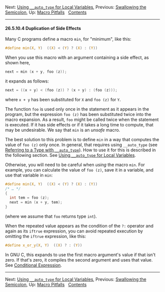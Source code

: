 Next: [Using `__auto_type` for Local
Variables](Macros-and-Auto-Type.md), Previous: [Swallowing the
Semicolon](Swallowing-the-Semicolon.md), Up: [Macro
Pitfalls](Macro-Pitfalls.md)  
[Contents](index.md#SEC_Contents "Table of contents")  

------------------------------------------------------------------------


#### 26.5.10.4 Duplication of Side Effects 


Many C programs define a macro `min`, for "minimum", like this:

``` C
#define min(X, Y)  ((X) < (Y) ? (X) : (Y))
```

When you use this macro with an argument containing a side effect, as
shown here,

``` C
next = min (x + y, foo (z));
```

it expands as follows:

``` C
next = ((x + y) < (foo (z)) ? (x + y) : (foo (z)));
```

where `x + y` has been substituted for `X` and `foo (z)` for `Y`.

The function `foo` is used only once in the statement as it appears in
the program, but the expression `foo (z)` has been substituted twice
into the macro expansion. As a result, `foo` might be called twice when
the statement is executed. If it has side effects or if it takes a long
time to compute, that may be undesirable. We say that `min` is an
*unsafe* macro.

The best solution to this problem is to define `min` in a way that
computes the value of `foo (z)` only once. In general, that requires
using `__auto_type` (see [Referring to a Type with
`__auto_type`](Auto-Type.md)). How to use it for this is described in
the following section. See [Using `__auto_type` for Local
Variables](Macros-and-Auto-Type.md).

Otherwise, you will need to be careful when *using* the macro `min`. For
example, you can calculate the value of `foo (z)`, save it in a
variable, and use that variable in `min`:

``` C
#define min(X, Y)  ((X) < (Y) ? (X) : (Y))
/* … */
{
  int tem = foo (z);
  next = min (x + y, tem);
}
```

(where we assume that `foo` returns type `int`).

When the repeated value appears as the condition of the `?:` operator
and again as its `iftrue` expression, you can avoid repeated
execution by omitting the `iftrue` expression, like this:

``` C
#define x_or_y(X, Y)  ((X) ? : (Y))
```

In GNU C, this expands to use the first macro argument's value if that
isn't zero. If that's zero, it compiles the second argument and uses
that value. See [Conditional Expression](Conditional-Expression.md).

------------------------------------------------------------------------

Next: [Using `__auto_type` for Local
Variables](Macros-and-Auto-Type.md), Previous: [Swallowing the
Semicolon](Swallowing-the-Semicolon.md), Up: [Macro
Pitfalls](Macro-Pitfalls.md)  
[Contents](index.md#SEC_Contents "Table of contents")  
